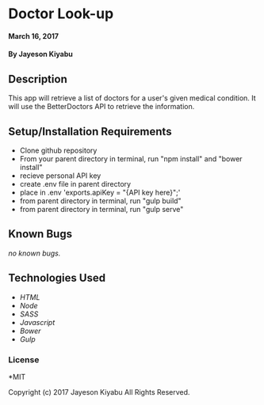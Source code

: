 # Doctor Look-up

#### March 16, 2017

#### By **Jayeson Kiyabu**

## Description
  This app will retrieve a list of doctors for a user's given medical condition. It will use the BetterDoctors API to retrieve the information.

## Setup/Installation Requirements

*  Clone github repository
*  From your parent directory in terminal, run "npm install" and "bower install"
*  recieve personal API key
*  create .env file in parent directory
*  place in .env 'exports.apiKey = "{API key here}";'
*  from parent directory in terminal, run "gulp build"
*  from parent directory in terminal, run "gulp serve"

## Known Bugs
_no known bugs._

## Technologies Used
* _HTML_
* _Node_
* _SASS_
* _Javascript_
* _Bower_
* _Gulp_


### License
*MIT

Copyright (c) 2017 Jayeson Kiyabu All Rights Reserved.
